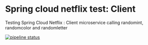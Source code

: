 Spring cloud netflix test: Client
============
Testing Spring Cloud Netflix : Client microservice calling randomint, randomcolor and randomletter

[![pipeline status](https://gitlab.com/etiennepeiniau/spring-cloud-netflix-test-client/badges/master/pipeline.svg)](https://gitlab.com/etiennepeiniau/spring-cloud-netflix-test-client/commits/master)
